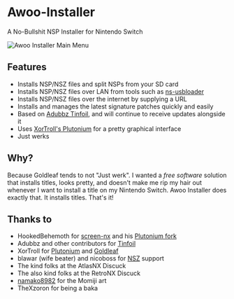 # Awoo-Installer
A No-Bullshit NSP Installer for Nintendo Switch

![Awoo Installer Main Menu](https://i.imgur.com/HQGLrhc.jpg)

## Features
- Installs NSP/NSZ files and split NSPs from your SD card
- Installs NSP/NSZ files over LAN from tools such as [ns-usbloader](https://github.com/developersu/ns-usbloader)
- Installs NSP/NSZ files over the internet by supplying a URL
- Installs and manages the latest signature patches quickly and easily
- Based on [Adubbz Tinfoil](https://github.com/Adubbz/Tinfoil), and will continue to receive updates alongside it
- Uses [XorTroll's Plutonium](https://github.com/XorTroll/Plutonium) for a pretty graphical interface
- Just werks

## Why?
Because Goldleaf tends to not "Just werk". I wanted a *free software* solution that installs titles, looks pretty, and doesn't make me rip my hair out whenever I want to install a title on my Nintendo Switch. Awoo Installer does exactly that. It installs titles. That's it!

## Thanks to
- HookedBehemoth for [screen-nx](https://github.com/HookedBehemoth/screen-nx) and his [Plutonium fork](https://github.com/HookedBehemoth/Plutonium)
- Adubbz and other contributors for [Tinfoil](https://github.com/Adubbz/Tinfoil)
- XorTroll for [Plutonium](https://github.com/XorTroll/Plutonium) and [Goldleaf](https://github.com/XorTroll/Goldleaf)
- blawar (wife beater) and nicoboss for [NSZ](https://github.com/nicoboss/nsz) support
- The kind folks at the AtlasNX Discuck
- The also kind folks at the RetroNX Discuck
- [namako8982](https://www.pixiv.net/member.php?id=14235616) for the Momiji art
- TheXzoron for being a baka
